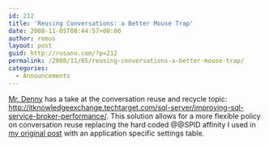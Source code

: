 ```yaml
---
id: 212
title: 'Reusing Conversations: a Better Mouse Trap'
date: 2008-11-05T08:44:57+00:00
author: remus
layout: post
guid: http://rusanu.com/?p=212
permalink: /2008/11/05/reusing-conversations-a-better-mouse-trap/
categories:
  - Announcements
---
```

<a href="http://itknowledgeexchange.techtarget.com/sql-server/about" target="_blank">Mr. Denny</a> has a take at the conversation reuse and recycle topic: <a href="http://itknowledgeexchange.techtarget.com/sql-server/improving-sql-service-broker-performance/" target="_blank">http://itknowledgeexchange.techtarget.com/sql-server/improving-sql-service-broker-performance/</a>. This solution allows for a more flexible policy on conversation reuse replacing the hard coded @@SPID affinity I used in <a href="http://rusanu.com/2007/04/25/reusing-conversations/" target="_blank">my original post</a> with an application specific settings table.